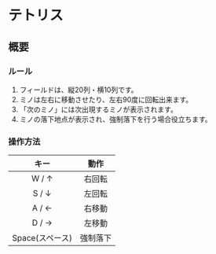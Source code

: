 # テトリス

## 概要

### ルール

1. フィールドは、縦20列・横10列です。
2. ミノは左右に移動させたり、左右90度に回転出来ます。
3. 「次のミノ」には次出現するミノが表示されます。
4. ミノの落下地点が表示され、強制落下を行う場合役立ちます。

### 操作方法

|キー|動作|
|:--:|:--:|
|W / ↑|右回転|
|S / ↓|左回転|
|A / ←|右移動|
|D / →|左移動|
|Space(スペース)|強制落下|